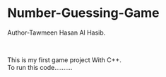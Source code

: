 # Number-Guessing-Game

Author-Tawmeen Hasan Al Hasib.

<br>

This is my first game project With C++.
<br>
To run this code..........

